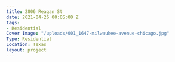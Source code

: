 ```yaml
---
title: 2806 Reagan St
date: 2021-04-26 00:05:00 Z
tags:
- Residential
Cover Image: "/uploads/001_1647-milwaukee-avenue-chicago.jpg"
Type: Residential
Location: Texas
layout: project
---
```


